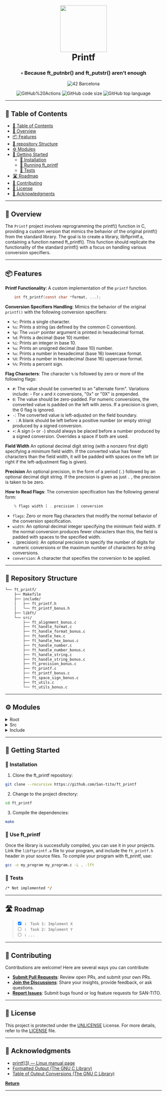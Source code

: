 <div align="center">
<h1 align="center">
<img src="https://raw.githubusercontent.com/byaliego/42-project-badges/main/badges/ft_printfm.png" width="150" />
<br>Printf</h1>
<h3>◦ Because ft_putnbr() and ft_putstr() aren’t enough</h3>

<p align="center">
<img src="https://img.shields.io/badge/Barcelona-100000?style=flat-square&logo=42&logoColor=white&labelColor=000000&color=000000" alt="42 Barcelona" />
</p>
<img src="https://img.shields.io/github/actions/workflow/status/San-tito/ft_printf/c.yml?style=flat-square" alt="GitHub%20Actions" />
<img src="https://img.shields.io/github/languages/code-size/San-tito/ft_printf?style=flat-square" alt="GitHub code size" />
<img src="https://img.shields.io/github/languages/top/San-tito/ft_printf?style=flat-square" alt="GitHub top language" />
</div>

---

## 📖 Table of Contents
- [📖 Table of Contents](#-table-of-contents)
- [📍 Overview](#-overview)
- [📦 Features](#-features)
- [📂 repository Structure](#-repository-structure)
- [⚙️ Modules](#-modules)
- [🚀 Getting Started](#-getting-started)
    - [🔧 Installation](#-installation)
    - [🤖 Running ft_printf](#-running-ft_printf)
    - [🧪 Tests](#-tests)
- [🛣 Roadmap](#-roadmap)
- [🤝 Contributing](#-contributing)
- [📄 License](#-license)
- [👏 Acknowledgments](#-acknowledgments)

---


## 📍 Overview

The `Printf` project involves reprogramming the printf() function in C, providing a custom version that mimics the behavior of the original printf() from the standard library. The goal is to create a library, libftprintf.a, containing a function named ft_printf(). This function should replicate the functionality of the standard printf() with a focus on handling various conversion specifiers.

---

## 📦 Features

**Printf Functionality**: A custom implementation of the `printf` function.
    
```c
    int ft_printf(const char *format, ...);
```

**Conversion Specifiers Handling**: Mimics the behavior of the original `printf()` with the following conversion specifiers:
- `%c`: Prints a single character.
- `%s`: Prints a string (as defined by the common C convention).
- `%p`: The `void*` pointer argument is printed in hexadecimal format.
- `%d`: Prints a decimal (base 10) number.
- `%i`: Prints an integer in base 10.
- `%u`: Prints an unsigned decimal (base 10) number.
- `%x`: Prints a number in hexadecimal (base 16) lowercase format.
- `%X`: Prints a number in hexadecimal (base 16) uppercase format.
- `%%`: Prints a percent sign.

**Flag Characters**: The character `%` is followed by zero or more of the following flags:
- `#`: The value should be converted to an "alternate form". Variations include:
       - For `x` and `X` conversions, "0x" or "0X" is prepended.
- `0`: The value should be zero-padded. For numeric conversions, the converted value is padded on the left with zeros. If a precision is given, the 0 flag is ignored.
- `-`: The converted value is left-adjusted on the field boundary. 
- ` ` : A blank should be left before a positive number (or empty string) produced by a signed conversion.
- `+`: A sign (`+` or `-`) should always be placed before a number produced by a signed conversion. Overrides a space if both are used.

**Field Width**
An optional decimal digit string (with a nonzero first digit) specifying a minimum field width. If the converted value has fewer characters than the field width, it will be padded with spaces on the left (or right if the left-adjustment flag is given).

**Precision**
An optional precision, in the form of a period (`.`) followed by an optional decimal digit string. If the precision is given as just `.` , the precision is taken to be zero.

**How to Read Flags**: The conversion specification has the following general form:
```c
    % flags width [ . precision ] conversion
```
- `flags`: Zero or more flag characters that modify the normal behavior of the conversion specification.
- `width`: An optional decimal integer specifying the minimum field width. If the normal conversion produces fewer characters than this, the field is padded with spaces to the specified width.
- `.` (precision): An optional precision to specify the number of digits for numeric conversions or the maximum number of characters for string conversions.
- `conversion`: A character that specifies the conversion to be applied.

---

## 📂 Repository Structure

```sh
└── ft_printf/
    ├── Makefile
    ├── include/
    │   ├── ft_printf.h
    │   └── ft_printf_bonus.h
    ├── libft/
    └── src/
        ├── ft_alignment_bonus.c
        ├── ft_handle_format.c
        ├── ft_handle_format_bonus.c
        ├── ft_handle_hex.c
        ├── ft_handle_hex_bonus.c
        ├── ft_handle_number.c
        ├── ft_handle_number_bonus.c
        ├── ft_handle_string.c
        ├── ft_handle_string_bonus.c
        ├── ft_precision_bonus.c
        ├── ft_printf.c
        ├── ft_printf_bonus.c
        ├── ft_space_sign_bonus.c
        ├── ft_utils.c
        └── ft_utils_bonus.c

```

---

## ⚙️ Modules

<details closed><summary>Root</summary>

| File                                                                 | Summary       |
| ---                                                                  | ---           |
| [Makefile](https://github.com/San-tito/ft_printf/blob/main/Makefile) |  Makefile for compiling the library |

</details>

<details closed><summary>Src</summary>

| File                                                                                                     | Summary|
| ---                                                                                                      | ---|
| [ft_utils_bonus.c](https://github.com/San-tito/ft_printf/blob/main/src/ft_utils_bonus.c)                 | Utility functions for the bonus version of `ft_printf`.|
| [ft_utils.c](https://github.com/San-tito/ft_printf/blob/main/src/ft_utils.c)                             | Utility functions for the standard version of `ft_printf`.|
| [ft_space_sign_bonus.c](https://github.com/San-tito/ft_printf/blob/main/src/ft_space_sign_bonus.c)       | Functions handling space and sign flags for the bonus version of `ft_printf`.|
| [ft_printf_bonus.c](https://github.com/San-tito/ft_printf/blob/main/src/ft_printf_bonus.c)               | Main implementation of the bonus version of `ft_printf`.|
| [ft_printf.c](https://github.com/San-tito/ft_printf/blob/main/src/ft_printf.c)                           | Main implementation of the standard version of `ft_printf`.|
| [ft_precision_bonus.c](https://github.com/San-tito/ft_printf/blob/main/src/ft_precision_bonus.c)         | Functions handling precision for the bonus version of `ft_printf`.|
| [ft_handle_string_bonus.c](https://github.com/San-tito/ft_printf/blob/main/src/ft_handle_string_bonus.c) | Functions handling string conversions for the bonus version of `ft_printf`.|
| [ft_handle_string.c](https://github.com/San-tito/ft_printf/blob/main/src/ft_handle_string.c)             | Functions handling string conversions for the standard version of `ft_printf`.|
| [ft_handle_number_bonus.c](https://github.com/San-tito/ft_printf/blob/main/src/ft_handle_number_bonus.c) | Functions handling numeric conversions for the bonus version of `ft_printf`.|
| [ft_handle_number.c](https://github.com/San-tito/ft_printf/blob/main/src/ft_handle_number.c)             | Functions handling numeric conversions for the standard version of `ft_printf`.|
| [ft_handle_hex_bonus.c](https://github.com/San-tito/ft_printf/blob/main/src/ft_handle_hex_bonus.c)       | Functions handling hexadecimal conversions for the bonus version of `ft_printf`.|
| [ft_handle_hex.c](https://github.com/San-tito/ft_printf/blob/main/src/ft_handle_hex.c)                   | Functions handling hexadecimal conversions for the standard version of `ft_printf`.|
| [ft_handle_format_bonus.c](https://github.com/San-tito/ft_printf/blob/main/src/ft_handle_format_bonus.c) | Functions handling format specifiers for the bonus version of `ft_printf`.|
| [ft_handle_format.c](https://github.com/San-tito/ft_printf/blob/main/src/ft_handle_format.c)             | Functions handling format specifiers for the standard version of `ft_printf`.|
| [ft_alignment_bonus.c](https://github.com/San-tito/ft_printf/blob/main/src/ft_alignment_bonus.c)         | Functions handling alignment for the bonus version of `ft_printf`.|

</details>

<details closed><summary>Include</summary>

| File                                                                                           | Summary|
| ---                                                                                            | ---|
| [ft_printf_bonus.h](https://github.com/San-tito/ft_printf/blob/main/include/ft_printf_bonus.h) | Header file for the bonus version of `ft_printf`. Contains declarations for functions, structures, and flags related to the bonus features.                                                   |
| [ft_printf.h](https://github.com/San-tito/ft_printf/blob/main/include/ft_printf.h)             | Header file for the standard version of `ft_printf`. Contains declarations for functions, structures, and flags related to the standard features.                                                 |


</details>

---


## 🚀 Getting Started

### 🔧 Installation

1. Clone the ft_printf repository:
```sh
git clone --recursive https://github.com/San-tito/ft_printf
```

2. Change to the project directory:
```sh
cd ft_printf
```

3. Compile the dependencies:
```sh
make
```

### 🤖 Use ft_printf
Once the library is successfully compiled, you can use it in your projects. Link the `libftprintf.a` file to your program, and include the `ft_printf.h` header in your source files.
To compile your program with ft_printf, use:
```sh
gcc -o my_program my_program.c -L . -lft
```

### 🧪 Tests
```sh
/* Not implemented */
```

---


## 🛣 Roadmap

> - [X] `ℹ️  Task 1: Implement X`
> - [ ] `ℹ️  Task 2: Implement Y`
> - [ ] `ℹ️ ...`


---

## 🤝 Contributing

Contributions are welcome! Here are several ways you can contribute:

- **[Submit Pull Requests](https://github.com/San-tito/ft_printf/blob/main/CONTRIBUTING.md)**: Review open PRs, and submit your own PRs.
- **[Join the Discussions](https://github.com/San-tito/ft_printf/discussions)**: Share your insights, provide feedback, or ask questions.
- **[Report Issues](https://github.com/San-tito/ft_printf/issues)**: Submit bugs found or log feature requests for SAN-TITO.

---

## 📄 License

This project is protected under the [UNLICENSE](https://choosealicense.com/licenses/unlicense) License. For more details, refer to the [LICENSE](LICENSE) file.

---

## 👏 Acknowledgments

- [printf(3) — Linux manual page](https://man7.org/linux/man-pages/man3/printf.3.html)
- [Formatted Output (The GNU C Library)](https://www.gnu.org/software/libc/manual/html_node/Formatted-Output.html)
- [Table of Output Conversions (The GNU C Library)](https://www.gnu.org/software/libc/manual/html_node/Table-of-Output-Conversions.html)

[**Return**](#Top)

---

